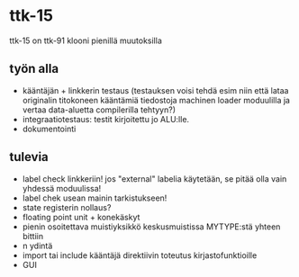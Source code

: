 # ttk-15 #
ttk-15 on ttk-91 klooni pienillä muutoksilla

## työn alla ##
 * kääntäjän + linkkerin testaus (testauksen voisi tehdä esim niin että lataa originalin titokoneen kääntämiä tiedostoja machinen loader moduulilla ja vertaa data-aluetta compilerilla tehtyyn?)
 * integraatiotestaus: testit kirjoitettu jo ALU:lle.
 * dokumentointi

## tulevia ##
 * label check linkkeriin! jos "external" labelia käytetään, se pitää olla
 vain yhdessä moduulissa!
 * label chek usean mainin tarkistukseen!
 * state registerin nollaus?
 * floating point unit + konekäskyt
 * pienin osoitettava muistiyksikkö keskusmuistissa MYTYPE:stä yhteen bittiin
 * n ydintä
 * import tai include kääntäjä direktiivin toteutus kirjastofunktioille
 * GUI
